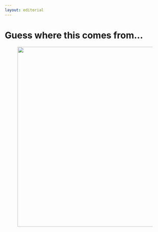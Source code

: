 ```yaml
---
layout: editorial
---
```


# Guess where this comes from...

<figure><img src="../../../../../../.gitbook/assets/Screenshot 2024-05-02 at 11.15.52 PM.png" alt="" width="563"><figcaption></figcaption></figure>
